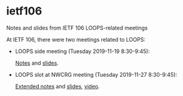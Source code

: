 # ietf106
Notes and slides from IETF 106 LOOPS-related meetings

At IETF 106, there were two meetings related to LOOPS:

* LOOPS side meeting (Tuesday 2019-11-19 8:30-9:45):

    [Notes](ietf106-loops-side-meeting.md) and [slides](slides/LOOPS-106-side.pdf).

* LOOPS slot at NWCRG meeting (Tuesday 2019-11-27 8:30-9:45):

    [Extended notes](ietf106-nwcrg-loops.md) and
    [slides](slides/NWCRG-106-LOOPS.pdf), [video](https://youtu.be/WJ_Rq9SqnUc?t=6238).


